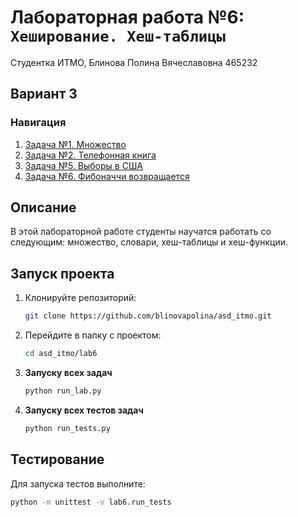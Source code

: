 # Лабораторная работа №6: `Хеширование. Хеш-таблицы`

Студентка ИТМО, Блинова Полина Вячеславовна 465232
## Вариант 3
### Навигация

1. [Задача №1. Множество](./task_1)
2. [Задача №2. Телефонная книга](./task_2)
3. [Задача №5. Выборы в США](./task_5)
4. [Задача №6. Фибоначчи возвращается](./task_6)


## Описание
В этой лабораторной работе студенты научатся работать со следующим: множество, словари, хеш-таблицы и хеш-функции.
## Запуск проекта
1. Клонируйте репозиторий:
   ```bash
   git clone https://github.com/blinovapolina/asd_itmo.git
   ```
2. Перейдите в папку с проектом:
   ```bash
   cd asd_itmo/lab6
   ```
3. **Запуску всех задач**
    ```bash
    python run_lab.py

4. **Запуску всех  тестов задач**
    ```bash
    python run_tests.py

## Тестирование
Для запуска тестов выполните:
```bash
python -m unittest -v lab6.run_tests
```
